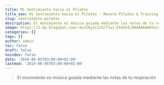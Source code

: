 ```yaml
---
title: Mi Sentimiento hacia el Pilates
title_seo: Mi Sentimiento hacia el Pilates - Movere Pilates & Training
slug: sentimiento-pilates
description: El movimiento es música guiada mediante las notas de tu respiración
image: https://1.bp.blogspot.com/-muJzKy2cZJ4/T1vj-btm2eI/AAAAAAAAAYw/aMJfBPzBS84/s684/DUENDES+ARBOLES+ENCANTADOS.JPG
categories: []
tags: []
author: admin
toc: false
draft: false
noindex: false
date: '2014-06-05T03:00:00+02:00'
lastmod: '2014-06-05T03:00:00+02:00'
---
```


> El movimiento es música guiada mediante las notas de tu respiración
